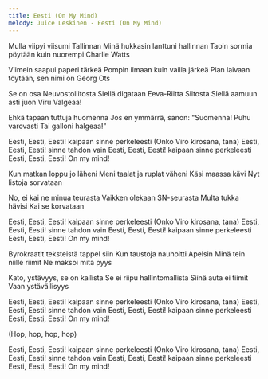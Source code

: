 ```yaml
---
title: Eesti (On My Mind)
melody: Juice Leskinen - Eesti (On My Mind)
---
```


Mulla viipyi viisumi Tallinnan
Minä hukkasin lanttuni hallinnan
Taoin sormia pöytään kuin nuorempi Charlie Watts

Viimein saapui paperi tärkeä
Pompin ilmaan kuin vailla järkeä
Pian laivaan töytään, sen nimi on Georg Ots

Se on osa Neuvostoliitosta
Siellä digataan Eeva-Riitta Siitosta
Siellä aamuun asti juon Viru Valgeaa!

Ehkä tapaan tuttuja huomenna
Jos en ymmärrä, sanon: "Suomenna!
Puhu varovasti
Tai galloni halgeaa!"

Eesti, Eesti, Eesti! kaipaan sinne perkeleesti
(Onko Viro kirosana, tana)
Eesti, Eesti, Eesti! sinne tahdon vain
Eesti, Eesti, Eesti! kaipaan sinne perkeleesti
Eesti, Eesti, Eesti! On my mind!

Kun matkan loppu jo läheni
Meni taalat ja ruplat väheni
Käsi maassa kävi
Nyt listoja sorvataan

No, ei kai ne minua teurasta
Vaikken olekaan SN-seurasta
Multa tukka hävisi
Kai se korvataan

Eesti, Eesti, Eesti! kaipaan sinne perkeleesti
(Onko Viro kirosana, tana)
Eesti, Eesti, Eesti! sinne tahdon vain
Eesti, Eesti, Eesti! kaipaan sinne perkeleesti
Eesti, Eesti, Eesti! On my mind!

Byrokraatit teksteistä tappel siin
Kun taustoja nauhoitti Apelsin
Minä tein niille riimit
Ne maksoi mitä pyys

Kato, ystävyys, se on kallista
Se ei riipu hallintomallista
Siinä auta ei tiimit
Vaan ystävällisyys

Eesti, Eesti, Eesti! kaipaan sinne perkeleesti
(Onko Viro kirosana, tana)
Eesti, Eesti, Eesti! sinne tahdon vain
Eesti, Eesti, Eesti! kaipaan sinne perkeleesti
Eesti, Eesti, Eesti! On my mind!

(Hop, hop, hop, hop)

Eesti, Eesti, Eesti! kaipaan sinne perkeleesti
(Onko Viro kirosana, tana)
Eesti, Eesti, Eesti! sinne tahdon vain
Eesti, Eesti, Eesti! kaipaan sinne perkeleesti
Eesti, Eesti, Eesti! On my mind!
